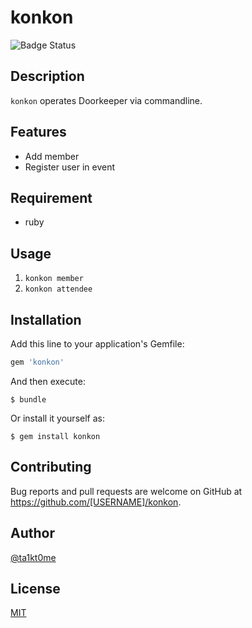 # konkon

![Badge Status](https://ci-as-a-service)

## Description

`konkon` operates Doorkeeper via commandline.

## Features

- Add member
- Register user in event

## Requirement

- ruby

## Usage

1. `konkon member`
2. `konkon attendee`

## Installation

Add this line to your application's Gemfile:

```ruby
gem 'konkon'
```

And then execute:

    $ bundle

Or install it yourself as:

    $ gem install konkon

## Contributing

Bug reports and pull requests are welcome on GitHub at https://github.com/[USERNAME]/konkon.

## Author

[@ta1kt0me](https://github.com/ta1kt0me)

## License

[MIT](http://b4b4r07.mit-license.org)
